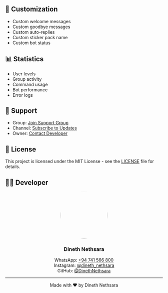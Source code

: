 ## 🎨 Customization

- Custom welcome messages
- Custom goodbye messages
- Custom auto-replies
- Custom sticker pack name
- Custom bot status

## 📊 Statistics

- User levels
- Group activity
- Command usage
- Bot performance
- Error logs

## 🤝 Support

- Group: [Join Support Group](https://chat.whatsapp.com/xxx)
- Channel: [Subscribe to Updates](https://whatsapp.com/channel/xxx)
- Owner: [Contact Developer](https://wa.me/94741566800)

## 📝 License

This project is licensed under the MIT License - see the [LICENSE](LICENSE) file for details.

## 👨‍💻 Developer

<p align="center">
  <img src="https://raw.githubusercontent.com/DinethNethsara/DinethMD/main/owner.jpg" width="150" style="border-radius:50%">
</p>

<h3 align="center">Dineth Nethsara</h3>
<p align="center">
  WhatsApp: <a href="https://wa.me/94741566800">+94 741 566 800</a><br>
  Instagram: <a href="https://instagram.com/dineth_nethsara">@dineth_nethsara</a><br>
  GitHub: <a href="https://github.com/DinethNethsara">@DinethNethsara</a>
</p>

---

<p align="center">Made with ❤️ by Dineth Nethsara</p>
